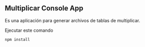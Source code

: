## Multiplicar Console App

Es una aplicación para generar archivos de tablas de multiplicar.

Ejecutar este comando

````
npm install
````
